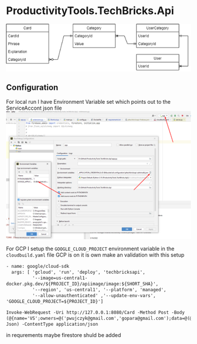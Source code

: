 # ProductivityTools.TechBricks.Api

![Class](./Images/ClassCategory.png)


## Configuration
For local run I have Environment Variable set which points out to the ServiceAccont json file
![PycharmEnvVariable](Images/PycharmEnvVariable.png)

For GCP I setup the ``GOOGLE_CLOUD_PROJECT`` environment variable in the ``cloudbuild.yaml`` file
GCP is on it is own make an validation with this setup
```
- name: google/cloud-sdk
  args: [ 'gcloud', 'run', 'deploy', 'techbricksapi',
          '--image=us-central1-docker.pkg.dev/${PROJECT_ID}/apiimage/image:${SHORT_SHA}',
          '--region', 'us-central1', '--platform', 'managed',
          '--allow-unauthenticated' ,'--update-env-vars', 'GOOGLE_CLOUD_PROJECT=${PROJECT_ID}']
```

```
Invoke-WebRequest -Uri http://127.0.0.1:8080/Card -Method Post -Body (@{name='VS';owners=@('pwujczyk@gmail.com','gopara@gmail.com');data=@(@{shortcut="zrt1";explanation="fda"},@{shortcut="zrt2";explanation="fda"})}|ConvertTo-Json) -ContentType application/json
```

in requrements maybe firestore shuld be added